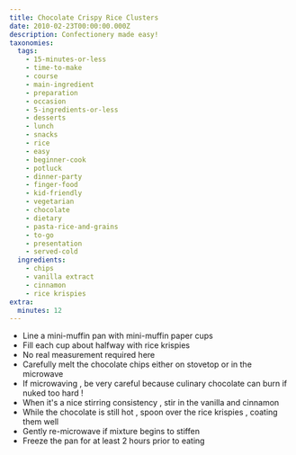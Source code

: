 ```yaml
---
title: Chocolate Crispy Rice Clusters
date: 2010-02-23T00:00:00.000Z
description: Confectionery made easy!
taxonomies:
  tags:
    - 15-minutes-or-less
    - time-to-make
    - course
    - main-ingredient
    - preparation
    - occasion
    - 5-ingredients-or-less
    - desserts
    - lunch
    - snacks
    - rice
    - easy
    - beginner-cook
    - potluck
    - dinner-party
    - finger-food
    - kid-friendly
    - vegetarian
    - chocolate
    - dietary
    - pasta-rice-and-grains
    - to-go
    - presentation
    - served-cold
  ingredients:
    - chips
    - vanilla extract
    - cinnamon
    - rice krispies
extra:
  minutes: 12
---
```

 - Line a mini-muffin pan with mini-muffin paper cups
 - Fill each cup about halfway with rice krispies
 - No real measurement required here
 - Carefully melt the chocolate chips either on stovetop or in the microwave
 - If microwaving , be very careful because culinary chocolate can burn if nuked too hard !
 - When it's a nice stirring consistency , stir in the vanilla and cinnamon
 - While the chocolate is still hot , spoon over the rice krispies , coating them well
 - Gently re-microwave if mixture begins to stiffen
 - Freeze the pan for at least 2 hours prior to eating
